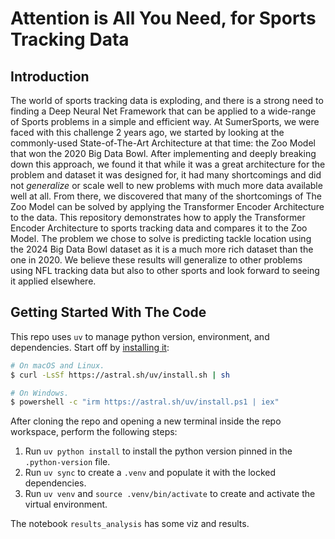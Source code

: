 
# Attention is All You Need, for Sports Tracking Data

## Introduction

The world of sports tracking data is exploding, and there is a strong need to finding a Deep Neural Net Framework that can be applied to a wide-range of Sports problems in a simple and efficient way. At SumerSports, we were faced with this challenge 2 years ago, we started by looking at the commonly-used State-of-The-Art Architecture at that time: the Zoo Model that won the 2020 Big Data Bowl. After implementing and deeply breaking down this approach, we found it that while it was a great architecture for the problem and dataset it was designed for, it had many shortcomings and did not *generalize* or scale well to new problems with much more data available well at all. From there, we discovered that many of the shortcomings of The Zoo Model can be solved by applying the Transformer Encoder Architecture to the data. This repository demonstrates how to apply the Transformer Encoder Architecture to sports tracking data and compares it to the Zoo Model. The problem we chose to solve is predicting tackle location using the 2024 Big Data Bowl dataset as it is a much more rich dataset than the one in 2020. We believe these results will generalize to other problems using NFL tracking data but also to other sports and look forward to seeing it applied elsewhere.

## Getting Started With The Code

This repo uses `uv` to manage python version, environment, and dependencies. Start off by [installing it](https://docs.astral.sh/uv/getting-started/installation/):

```bash
# On macOS and Linux.
$ curl -LsSf https://astral.sh/uv/install.sh | sh

# On Windows.
$ powershell -c "irm https://astral.sh/uv/install.ps1 | iex"
```

After cloning the repo and opening a new terminal inside the repo workspace, perform the following steps:

1. Run `uv python install` to install the python version pinned in the `.python-version` file.
2. Run `uv sync` to create a `.venv` and populate it with the locked dependencies.
3. Run `uv venv` and `source .venv/bin/activate` to create and activate the virtual environment.


The notebook `results_analysis` has some viz and results.